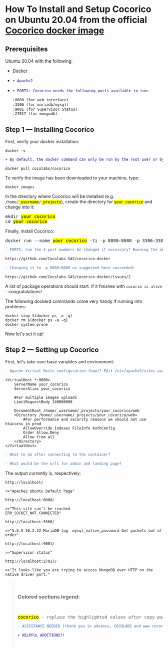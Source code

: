 # How To Install and Setup Cocorico on Ubuntu 20.04 from the official [Cocorico docker image](https://hub.docker.com/r/cocolabs/cocorico/)

## Prerequisites
Ubuntu 20.04 with the following:

* [Docker](https://www.digitalocean.com/community/tutorials/how-to-install-and-use-docker-on-ubuntu-20-04)

* ```diff
  + Apache2

* ```diff 
  + PORTS: Cocorico needs the following ports available to run:
  
  :8080 (for web interface)
  :3306 (for mariadb/mysql)
  :9001 (for Supervisor Status)
  :27017 (for mongodb)
  ```

## Step 1 — Installing Cocorico
First, verify your docker installation:

```
docker -v
```

```diff
+ By default, the docker command can only be run by the root user or by a user in the docker group, which is automatically created during Docker’s installation process. The rest of this how-to assumes you are running the docker command as a user in the docker group. If you choose not to, please prepend the commands with sudo
```

```
docker pull cocolabs/cocorico
```

To verify the image has been downloaded to your machine, type:

```
docker images
```

In the directory where Cocorico will be installed (e.g. <code>/home/<mark>_username</mark>/<mark>_projects</mark></code>), create the directory for <code><mark>your_cocorico</mark></code> and change into it:

<pre>
mkdir <mark>your_cocorico</mark>
cd <mark>your_cocorico</mark>
</pre>

Finally, install Cocorico:

<pre>
docker run --name <mark>your_cocorico</mark> -ti -p 8080:8080 -p 3306:3306 -p 9001:9001 -p 27017:27017  -v `pwd`:/cocorico -v `pwd`/tmp/mysql:/var/lib/mysql -v `pwd`/tmp/mongo:/data/db -e HOST_UID=$UID cocolabs/cocorico
</pre>

```diff
- PORTS: Can the 4 port numbers be changed if necessary? Running the above with -p 80:80 as instructed in cocorico-docker documentation failed:

https://github.com/Cocolabs-SAS/cocorico-docker 

- Changing it to -p 8080:8080 as suggested here succeeded:

https://github.com/Cocolabs-SAS/cocorico-docker/issues/2
```

A list of package operations should start. If it finishes with `cocorio is alive` - congratulations!

The following dockerd commands come very handy if running into problems:

```
docker stop $(docker ps -a -q)
docker rm $(docker ps -a -q)
docker system prune
```

Now let's set it up!

## Step 2 — Setting up Cocorico
First, let's take care base variables and environment:
```diff
- Apache Virtual Hosts configuration (how)? Edit /etc/apache2/sites-available/000-default.conf and add something like this (what are the correct ServerName ServerAlias and DocumentRoot)?
```
```
<VirtualHost *:8080>
	ServerName your_cocorico
    ServerAlias your_cocorico

    #For multiple images uploads
    LimitRequestBody 240000000

    DocumentRoot /home/_username/_projects/your_cocorico/web
    <Directory /home/_username/_projects/your_cocorico/web>
    	#For performance and security reasons we should not use htaccess in prod
        AllowOverride Indexes FileInfo AuthConfig
        Order Allow,Deny
        Allow from all
    </Directory>
</VirtualHost>
```

```diff
- What to do after connecting to the container?

- What would be the urls for admin and landing page?
```
The output currently is, respectively:
```
http://localhost/

>>"Apache2 Ubuntu Default Page"
```
```
http://localhost:8080/

>>"This site can’t be reached
ERR_SOCKET_NOT_CONNECTED"
```
```
http://localhost:3306/

>>"5.5.5-10.2.22-MariaDB-log  mysql_native_password Got packets out of order"
```
```
http://localhost:9001/

>>"Supervisor status"
```
```
http://localhost:27017/

>>"It looks like you are trying to access MongoDB over HTTP on the native driver port."
```




> &nbsp;
> ### Colored sections legend:
> &nbsp;
> <pre><mark>cocorico</mark> - replace the highlighted values after copy-pasting</pre>
> ```diff
> - ASSISTANCE NEEDED (thank you in advance, COCOLABS and www cocorico dev gurus!)
> ```
> ```diff
> + HELPFUL ADDITIONS?!
> ```
> &nbsp;